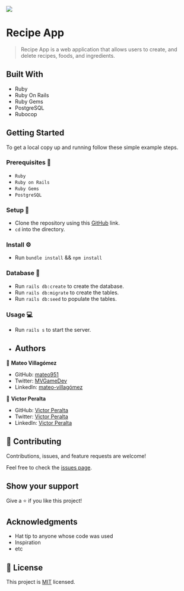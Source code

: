![](https://img.shields.io/badge/Microverse-blueviolet)

# Recipe App 

> Recipe App is a web application that allows users to create, and delete recipes, foods, and ingredients.

## Built With 

- Ruby
- Ruby On Rails
- Ruby Gems
- PostgreSQL
- Rubocop

## Getting Started

To get a local copy up and running follow these simple example steps.

### Prerequisites 📌
- `Ruby`
- `Ruby on Rails` 
- `Ruby Gems` 
- `PostgreSQL`
### Setup 🔂 
- Clone the repository using this [GitHub](https://github.com/mateo951/Recipe-App.git) link.
- `cd` into the directory. 
### Install ⚙️
- Run `bundle install` && `npm install`

### Database 💾
- Run `rails db:create` to create the database.
- Run `rails db:migrate` to create the tables.
- Run `rails db:seed` to populate the tables.
### Usage 💻
- Run `rails s` to start the server.

- ## Authors

👤 **Mateo Villagómez**

- GitHub: [mateo951](https://github.com/mateo951)
- Twitter: [MVGameDev](https://twitter.com/MVGameDev)
- LinkedIn: [mateo-villagómez](https://linkedin.com/in/mateo-villagómez/)

👤 **Victor Peralta**

- GitHub: [Victor Peralta](https://github.com/VicPeralta)
- Twitter: [Victor Peralta](https://twitter.com/VicPeralta)
- LinkedIn: [Victor Peralta](https://www.linkedin.com/in/vicperalta/)

## 🤝 Contributing

Contributions, issues, and feature requests are welcome!

Feel free to check the [issues page](https://github.com/mateo951/Recipe-App/issues).

## Show your support

Give a ⭐️ if you like this project!

## Acknowledgments

- Hat tip to anyone whose code was used
- Inspiration
- etc

## 📝 License

This project is [MIT](./LICENSE) licensed.
